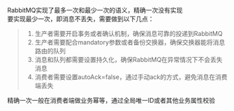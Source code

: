 ﻿RabbitMQ实现了最多一次和最少一次的语义，精确一次没有实现  
要实现最少一次，即消息不丢失，需要做到以下几点：

>1. 生产者需要开启事务或者确认机制，确保消息可靠的投递到RabbitMQ
>2. 生产者需要配合mandatory参数或者备份交换器，确保交换器能将消息路由的队列
>3. 消息和队列都需要设置持久化，确保RabbitMQ在异常情况下不会丢失消息
>4. 消费者需要设置autoAck=false，通过手动ack的方式，避免消息在消费端丢失

精确一次一般在消费者端做业务幂等，通过全局唯一ID或者其他业务属性校验